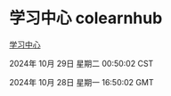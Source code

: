 # 学习中心 colearnhub
[学习中心](http://219.139.197.74:56308/colearnhub/)

2024年 10月 29日 星期二 00:50:02 CST

2024年 10月 28日 星期一 16:50:02 GMT
